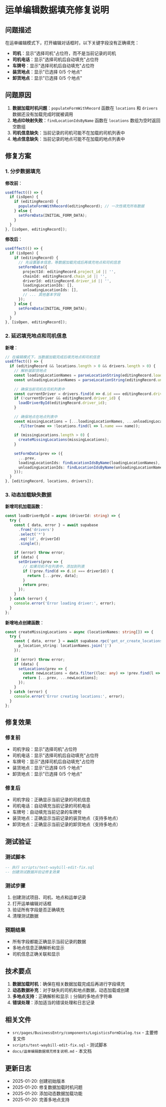 # 运单编辑数据填充修复说明

## 问题描述

在运单编辑模式下，打开编辑对话框时，以下关键字段没有正确填充：

- **司机**：显示"选择司机"占位符，而不是当前记录的司机
- **司机电话**：显示"选择司机后自动填充"占位符
- **车牌号**：显示"选择司机后自动填充"占位符  
- **装货地点**：显示"已选择 0/5 个地点"
- **卸货地点**：显示"已选择 0/5 个地点"

## 问题原因

1. **数据加载时机问题**：`populateFormWithRecord` 函数在 `locations` 和 `drivers` 数据还没有加载完成时就被调用
2. **地点ID映射失败**：`findLocationIdsByName` 函数在 `locations` 数组为空时返回空数组
3. **司机信息缺失**：当前记录的司机可能不在加载的司机列表中
4. **地点信息缺失**：当前记录的地点可能不在加载的地点列表中

## 修复方案

### 1. 分步数据填充

**修改前**：
```typescript
useEffect(() => {
  if (isOpen) {
    if (editingRecord) {
      populateFormWithRecord(editingRecord); // 一次性填充所有数据
    } else {
      setFormData(INITIAL_FORM_DATA);
    }
  }
}, [isOpen, editingRecord]);
```

**修改后**：
```typescript
useEffect(() => {
  if (isOpen) {
    if (editingRecord) {
      // 先设置基本信息，等数据加载完成后再填充地点和司机信息
      setFormData({
        projectId: editingRecord.project_id || '',
        chainId: editingRecord.chain_id || '',
        driverId: editingRecord.driver_id || '',
        loadingLocationIds: [],
        unloadingLocationIds: [],
        // ... 其他基本字段
      });
    } else {
      setFormData(INITIAL_FORM_DATA);
    }
  }
}, [isOpen, editingRecord]);
```

### 2. 延迟填充地点和司机信息

**新增**：
```typescript
// 在编辑模式下，当数据加载完成后填充地点和司机信息
useEffect(() => {
  if (editingRecord && locations.length > 0 && drivers.length > 0) {
    // 解析装卸货地点
    const loadingLocationNames = parseLocationString(editingRecord.loading_location || '');
    const unloadingLocationNames = parseLocationString(editingRecord.unloading_location || '');
    
    // 确保当前司机在司机列表中
    const currentDriver = drivers.find(d => d.id === editingRecord.driver_id);
    if (!currentDriver && editingRecord.driver_id) {
      loadDriverById(editingRecord.driver_id);
    }
    
    // 确保地点在地点列表中
    const missingLocations = [...loadingLocationNames, ...unloadingLocationNames]
      .filter(name => !locations.find(l => l.name === name));
    
    if (missingLocations.length > 0) {
      createMissingLocations(missingLocations);
    }
    
    setFormData(prev => ({
      ...prev,
      loadingLocationIds: findLocationIdsByName(loadingLocationNames),
      unloadingLocationIds: findLocationIdsByName(unloadingLocationNames),
    }));
  }
}, [editingRecord, locations, drivers]);
```

### 3. 动态加载缺失数据

**新增司机加载函数**：
```typescript
const loadDriverById = async (driverId: string) => {
  try {
    const { data, error } = await supabase
      .from('drivers')
      .select('*')
      .eq('id', driverId)
      .single();
    
    if (error) throw error;
    if (data) {
      setDrivers(prev => {
        // 如果司机不在列表中，添加到列表
        if (!prev.find(d => d.id === driverId)) {
          return [...prev, data];
        }
        return prev;
      });
    }
  } catch (error) {
    console.error('Error loading driver:', error);
  }
};
```

**新增地点创建函数**：
```typescript
const createMissingLocations = async (locationNames: string[]) => {
  try {
    const { data, error } = await supabase.rpc('get_or_create_locations_from_string', {
      p_location_string: locationNames.join('|')
    });
    
    if (error) throw error;
    if (data) {
      setLocations(prev => {
        const newLocations = data.filter((loc: any) => !prev.find(l => l.id === loc.id));
        return [...prev, ...newLocations];
      });
    }
  } catch (error) {
    console.error('Error creating locations:', error);
  }
};
```

## 修复效果

### 修复前
- 司机字段：显示"选择司机"占位符
- 司机电话：显示"选择司机后自动填充"占位符
- 车牌号：显示"选择司机后自动填充"占位符
- 装货地点：显示"已选择 0/5 个地点"
- 卸货地点：显示"已选择 0/5 个地点"

### 修复后
- 司机字段：正确显示当前记录的司机信息
- 司机电话：自动填充当前记录的司机电话
- 车牌号：自动填充当前记录的车牌号
- 装货地点：正确显示当前记录的装货地点（支持多地点）
- 卸货地点：正确显示当前记录的卸货地点（支持多地点）

## 测试验证

### 测试脚本
```sql
-- 执行 scripts/test-waybill-edit-fix.sql
-- 创建测试数据并验证修复效果
```

### 测试步骤
1. 创建测试项目、司机、地点和运单记录
2. 打开运单编辑对话框
3. 验证所有字段是否正确填充
4. 清理测试数据

### 预期结果
- 所有字段都能正确显示当前记录的数据
- 多地点信息正确解析和显示
- 司机信息正确关联和显示

## 技术要点

1. **数据加载时机**：确保在相关数据加载完成后再进行字段填充
2. **动态数据补充**：对于缺失的司机和地点数据，动态加载或创建
3. **多地点支持**：正确解析和显示 `|` 分隔的多地点字符串
4. **错误处理**：添加适当的错误处理和日志记录

## 相关文件

- `src/pages/BusinessEntry/components/LogisticsFormDialog.tsx` - 主要修复文件
- `scripts/test-waybill-edit-fix.sql` - 测试脚本
- `docs/运单编辑数据填充修复说明.md` - 本文档

## 更新日志

- 2025-01-20: 创建初始版本
- 2025-01-20: 修复数据加载时机问题
- 2025-01-20: 添加动态数据加载功能
- 2025-01-20: 完善多地点支持
